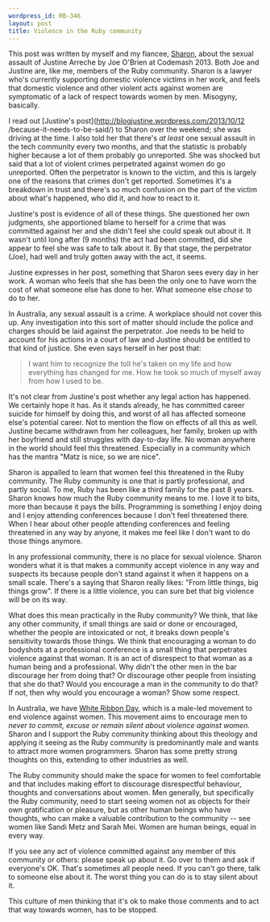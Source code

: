 ```yaml
--- 
wordpress_id: RB-346
layout: post
title: Violence in the Ruby community
---
```


This post was written by myself and my fiancee,
[Sharon](https://twitter.com/smly_law), about the sexual assault of Justine
Arreche by Joe O'Brien at Codemash 2013. Both Joe and Justine are, like me,
members of the Ruby community. Sharon is a lawyer who's currently supporting
domestic violence victims in her work, and feels that domestic violence and
other violent acts against women are symptomatic of a lack of respect towards
women by men. Misogyny, basically.

I read out [Justine's post](http://blogjustine.wordpress.com/2013/10/12
/because-it-needs-to-be-said/) to Sharon over the weekend; she was driving at
the time. I also told her that there's *at least* one sexual assault in the
tech community every two months, and that the statistic is probably higher
because a lot of them probably go unreported. She was shocked but said that a
lot of violent crimes perpetrated against women do go unreported. Often the
perpetrator is known to the victim, and this is largely one of the reasons
that crimes don't get reported. Sometimes it's a breakdown in trust and
there's so much confusion on the part of the victim about what's happened, who
did it, and how to react to it.

Justine's post is evidence of all of these things. She questioned her own
judgments, she apportioned blame to herself for a crime that was committed
against her and she didn't feel she could speak out about it. It wasn't until
long after (9 months) the act had been committed, did she appear to feel she
was safe to talk about it. By that stage, the perpetrator (Joe), had well and
truly gotten away with the act, it seems.

Justine expresses in her post, something that Sharon sees every day in her
work. A woman who feels that she has been the only one to have worn the cost
of what someone else has done to her. What someone else *chose* to do to her.

In Australia, any sexual assault is a crime. A workplace should not cover this
up. Any investigation into this sort of matter should include the police and
charges should be laid against the perpetrator. Joe needs to be held to
account for his actions in a court of law and Justine should be entitled to
that kind of justice. She even says herself in her post that:

>  I want him to recognize the toll he's taken on my life and how everything
>  has changed for me. How he took so much of myself away from how I used to
>  be.

It's not clear from Justine's post whether any legal action has happened. We
certainly hope it has. As it stands already, he has committed career suicide
for himself by doing this, and worst of all has affected someone else's
potential career. Not to mention the flow on effects of all this as well.
Justine became withdrawn from her colleagues, her family, broken up with her
boyfriend and still struggles with day-to-day life. No woman anywhere in the
world should feel this threatened. Especially in a community which has the
mantra "Matz is nice, so we are nice".

Sharon is appalled to learn that women feel this threatened in the Ruby
community. The Ruby community is one that is partly professional, and partly
social. To me, Ruby has been like a third family for the past 8 years. Sharon
knows how much the Ruby community means to me. I love it to bits, more than
because it pays the bills. Programming is something I enjoy doing and I enjoy
attending conferences because I don't feel threatened there. When I hear about
other people attending conferences and feeling threatened in any way by
anyone, it makes me feel like I don't want to do those things anymore.

In any professional community, there is no place for sexual violence. Sharon
wonders what it is that makes a community accept violence in any way and
suspects its because people don't stand against it when it happens on a small
scale. There's a saying that Sharon really likes: "From little things, big
things grow". If there is a little violence, you can sure bet that big
violence will be on its way.

What does this mean practically in the Ruby community? We think, that like any
other community, if small things are said or done or encouraged, whether the
people are intoxicated or not, it breaks down people's sensitivity towards
those things. We think that encouraging a woman to do bodyshots at a
professional conference is a small thing that perpetrates violence against
that woman. It is an act of disrespect to that woman as a human being and a
professional. Why didn't the other men in the bar discourage her from doing
that? Or discourage other people from insisting that she do that? Would you
encourage a man in the community to do that? If not, then why would you
encourage a woman? Show some respect.

In Australia, we have [White Ribbon Day](http://www.whiteribbon.org.au/),
which is a male-led movement to end violence against women. This movement aims
to encourage men to *never to commit, excuse or remain silent about violence
against women.* Sharon and I support the Ruby community thinking about this
theology and applying it seeing as the Ruby community is predominantly male
and wants to attract more women programmers. Sharon has some pretty strong
thoughts on this, extending to other industries as well.

The Ruby community should make the space for women to feel comfortable and
that includes making effort to discourage disrespectful behaviour, thoughts
and conversations about women. Men generally, but specifically the Ruby
community, need to start seeing women not as objects for their own
gratification or pleasure, but as other human beings who have thoughts, who
can make a valuable contribution to the community -- see women like Sandi Metz
and Sarah Mei. Women are human beings, equal in every way.

If you see any act of violence committed against any member of this community
or others: please speak up about it. Go over to them and ask if everyone's OK.
That's sometimes all people need. If you can't go there, talk to someone else
about it. The worst thing you can do is to stay silent about it.

This culture of men thinking that it's ok to make those comments and to act
that way towards women, has to be stopped.

